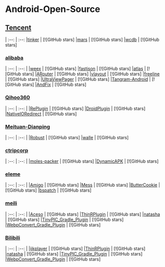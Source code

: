 # Android-Open-Source

## [Tencent](https://github.com/Tencent)

| :--: | :--: 
|[tinker](https://github.com/Tencent/tinker) | [![GitHub stars] 
|[mars](https://github.com/Tencent/mars) | [![GitHub stars] 
|[wcdb](https://github.com/Tencent/wcdb) | [![GitHub stars] 

### [alibaba](https://github.com/alibaba)
| :--: | :--: |
|[weex](https://github.com/alibaba/weex) | [![GitHub stars] 
|[fastjson](https://github.com/alibaba/fastjson) | [![GitHub stars] 
|[atlas](https://github.com/alibaba/atlas) | [![GitHub stars] 
|[ARouter](https://github.com/alibaba/ARouter) | [![GitHub stars] 
|[vlayout](https://github.com/alibaba/vlayout) | [![GitHub stars] 
|[freeline](https://github.com/alibaba/freeline) | [![GitHub stars] 
|[UltraViewPager](https://github.com/alibaba/UltraViewPager) | [![GitHub stars]
|[Tangram-Android](https://github.com/alibaba/Tangram-Android) | [![GitHub stars] 
|[AndFix](https://github.com/alibaba/AndFix) | [![GitHub stars] 

### [Qihoo360](https://github.com/Qihoo360/RePlugin)
| :--: | :--: |
|[RePlugin](https://github.com/Qihoo360/RePlugin) | [![GitHub stars] 
|[DroidPlugin](https://github.com/DroidPluginTeam/DroidPlugin) | [![GitHub stars] 
|[NativeIORedirect](https://github.com/DroidPluginTeam/NativeIORedirect) | [![GitHub stars] 

### [Meituan-Dianping](https://github.com/Meituan-Dianping)
| :--: | :--: |
|[Robust](https://github.com/Meituan-Dianping/Robust) | [![GitHub stars] 
|[walle](https://github.com/Meituan-Dianping/walle) | [![GitHub stars] 

### [ctripcorp](https://github.com/ctripcorp)
| :--: | :--: |
|[moles-packer](https://github.com/ctripcorp/moles-packer) | [![GitHub stars] 
|[DynamicAPK](https://github.com/CtripMobile/DynamicAPK) | [![GitHub stars] 

### [eleme](https://github.com/eleme)
| :--: | :--: |
|[Amigo](https://github.com/eleme/Amigo) | [![GitHub stars] 
|[Mess](https://github.com/eleme/Mess) | [![GitHub stars] 
|[ButterCookie](https://github.com/eleme/ButterCookie) | [![GitHub stars] 
|[bspatch](https://github.com/eleme/bspatch) | [![GitHub stars] 

### [meili](https://github.com/meili)
| :--: | :--: |
|[Aceso](https://github.com/meili/Aceso) | [![GitHub stars] 
|[ThinRPlugin](https://github.com/meili/ThinRPlugin) | [![GitHub stars] 
|[natasha](https://github.com/meili/natasha) | [![GitHub stars] 
|[TinyPIC_Gradle_Plugin](https://github.com/meili/TinyPIC_Gradle_Plugin) | [![GitHub stars]
|[WebpConvert_Gradle_Plugin](https://github.com/meili/WebpConvert_Gradle_Plugin) | [![GitHub stars]

### [Bilibili](https://github.com/Bilibili)
| :--: | :--: |
|[ijkplayer](https://github.com/Bilibili/ijkplayer) | [![GitHub stars] 
|[ThinRPlugin](https://github.com/meili/ThinRPlugin) | [![GitHub stars] 
|[natasha](https://github.com/meili/natasha) | [![GitHub stars] 
|[TinyPIC_Gradle_Plugin](https://github.com/meili/TinyPIC_Gradle_Plugin) | [![GitHub stars]
|[WebpConvert_Gradle_Plugin](https://github.com/meili/WebpConvert_Gradle_Plugin) | [![GitHub stars]
